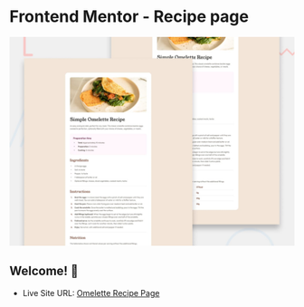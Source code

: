 # Frontend Mentor - Recipe page

![Design preview for the Recipe page coding challenge](./design/preview.jpg)

## Welcome! 👋

- Live Site URL: [Omelette Recipe Page](https://konarsada.github.io/receipe-page/)